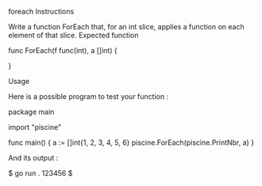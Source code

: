 foreach
Instructions

Write a function ForEach that, for an int slice, applies a function on each element of that slice.
Expected function

func ForEach(f func(int), a []int) {

}

Usage

Here is a possible program to test your function :

package main

import "piscine"

func main() {
	a := []int{1, 2, 3, 4, 5, 6}
	piscine.ForEach(piscine.PrintNbr, a)
}

And its output :

$ go run .
123456
$
